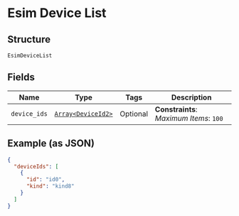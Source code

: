 
# Esim Device List

## Structure

`EsimDeviceList`

## Fields

| Name | Type | Tags | Description |
|  --- | --- | --- | --- |
| `device_ids` | [`Array<DeviceId2>`](../../doc/models/device-id-2.md) | Optional | **Constraints**: *Maximum Items*: `100` |

## Example (as JSON)

```json
{
  "deviceIds": [
    {
      "id": "id0",
      "kind": "kind8"
    }
  ]
}
```

